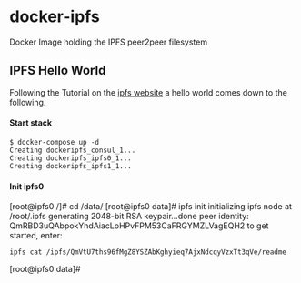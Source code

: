 # docker-ipfs

Docker Image holding the IPFS peer2peer filesystem

## IPFS Hello World
Following the Tutorial on the [ipfs website](http://ipfs.io/docs/getting-started/) a hello world comes down to the following.

#### Start stack
```
$ docker-compose up -d
Creating dockeripfs_consul_1...
Creating dockeripfs_ipfs0_1...
Creating dockeripfs_ipfs1_1...
```

#### Init ipfs0
[root@ipfs0 /]# cd /data/
[root@ipfs0 data]# ipfs init
initializing ipfs node at /root/.ipfs
generating 2048-bit RSA keypair...done
peer identity: QmRBD3uQAbpokYhdAiacLoHPvFPM53CaFRGYMZLVagEQH2
to get started, enter:

	ipfs cat /ipfs/QmVtU7ths96fMgZ8YSZAbKghyieq7AjxNdcqyVzxTt3qVe/readme
[root@ipfs0 data]#   
